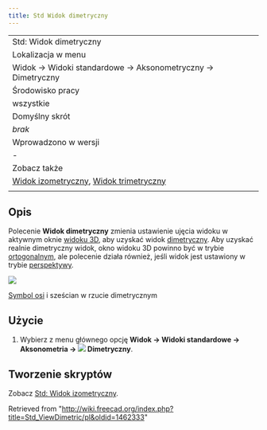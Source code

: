 ```yaml
---
title: Std Widok dimetryczny
---
```

|  |
| --- |
| Std: Widok dimetryczny |
| Lokalizacja w menu |
| Widok → Widoki standardowe → Aksonometryczny → Dimetryczny |
| Środowisko pracy |
| wszystkie |
| Domyślny skrót |
| *brak* |
| Wprowadzono w wersji |
| - |
| Zobacz także |
| [Widok izometryczny](/Std_ViewIsometric/pl "Std ViewIsometric/pl"), [Widok trimetryczny](/Std_ViewTrimetric/pl "Std ViewTrimetric/pl") |
|  |

## Opis

Polecenie **Widok dimetryczny** zmienia ustawienie ujęcia widoku w aktywnym oknie [widoku 3D](/3D_view/pl "3D view/pl"), aby uzyskać widok [dimetryczny](https://en.wikipedia.org/wiki/Axonometric_projection#Three_types). Aby uzyskać realnie dimetryczny widok, okno widoku 3D powinno być w trybie [ortogonalnym](/Std_OrthographicCamera/pl "Std OrthographicCamera/pl"), ale polecenie działa również, jeśli widok jest ustawiony w trybie [perspektywy](/Std_PerspectiveCamera/pl "Std PerspectiveCamera/pl").

![](/images/Std_ViewDimetric_example.svg)

[Symbol osi](/Std_AxisCross/pl "Std AxisCross/pl") i sześcian w rzucie dimetrycznym

## Użycie

1. Wybierz z menu głównego opcję **Widok → Widoki standardowe → Aksonometria → ![](/images/Std_ViewDimetric.svg) Dimetryczny**.

## Tworzenie skryptów

Zobacz [Std: Widok izometryczny](/Std_ViewIsometric/pl#Tworzenie_skryptów "Std ViewIsometric/pl").

Retrieved from "<http://wiki.freecad.org/index.php?title=Std_ViewDimetric/pl&oldid=1462333>"